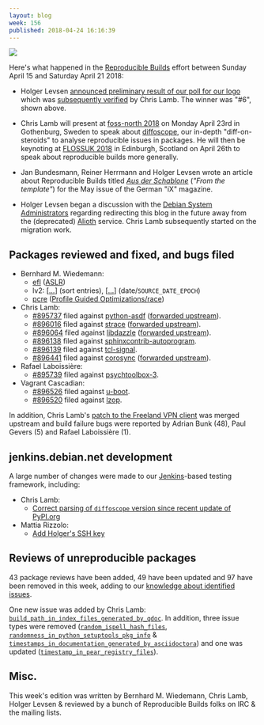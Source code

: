 ```yaml
---
layout: blog
week: 156
published: 2018-04-24 16:16:39
---
```


![](https://i.imgur.com/rQ4lpAS.jpg)

Here's what happened in the [Reproducible Builds](https://reproducible-builds.org) effort between Sunday April 15 and Saturday April 21 2018:

* Holger Levsen [announced preliminary result of our poll for our logo](https://lists.reproducible-builds.org/pipermail/rb-general/2018-April/000881.html) which was [subsequently verified](https://lists.reproducible-builds.org/pipermail/rb-general/2018-April/000883.html) by Chris Lamb. The winner was "#6", shown above.

* Chris Lamb will present at [foss-north 2018](http://foss-north.se/2018/) on Monday April 23rd in Gothenburg, Sweden to speak about [diffoscope](https://diffoscope.org), our in-depth "diff-on-steroids" to analyse reproducible issues in packages. He will then be keynoting at [FLOSSUK 2018](https://www.flossuk.org/membership/spring-conference-2018/) in Edinburgh, Scotland on April 26th to speak about reproducible builds more generally.

* Jan Bundesmann, Reiner Herrmann and Holger Levsen wrote an article about Reproducible Builds titled [*Aus der Schablone*](https://www.heise.de/select/ix/2018/5/1524884258999635) (*"From the template"*) for the May issue of the German "iX" magazine.

* Holger Levsen began a discussion with the [Debian System Administrators](https://dsa.debian.org/) regarding redirecting this blog in the future away from the (deprecated) [Alioth](https://wiki.debian.org/Alioth) service. Chris Lamb subsequently started on the migration work.


Packages reviewed and fixed, and bugs filed
-------------------------------------------

* Bernhard M. Wiedemann:
    * [efl](https://build.opensuse.org/request/show/596585) ([ASLR](https://github.com/bmwiedemann/theunreproduciblepackage/tree/master/aslr))
    * lv2: [[...](https://github.com/drobilla/lv2/pull/21)] (sort entries), [[...](https://github.com/drobilla/lv2/pull/22)] (date/`SOURCE_DATE_EPOCH`)
    * [pcre](https://build.opensuse.org/request/show/596586) ([Profile Guided Optimizations/race](https://github.com/bmwiedemann/theunreproduciblepackage/tree/master/pgo))
* Chris Lamb:
    * [#895737](https://bugs.debian.org/895737) filed against [python-asdf](https://tracker.debian.org/pkg/python-asdf) ([forwarded upstream](https://github.com/spacetelescope/asdf/pull/490#issuecomment-381594784)).
    * [#896016](https://bugs.debian.org/896016) filed against [strace](https://tracker.debian.org/pkg/strace) ([forwarded upstream](https://github.com/strace/strace/pull/68)).
    * [#896064](https://bugs.debian.org/896064) filed against [libdazzle](https://tracker.debian.org/pkg/libdazzle) ([forwarded upstream](https://gitlab.gnome.org/GNOME/libdazzle/merge_requests/9)).
    * [#896138](https://bugs.debian.org/896138) filed against [sphinxcontrib-autoprogram](https://tracker.debian.org/pkg/sphinxcontrib-autoprogram).
    * [#896139](https://bugs.debian.org/896139) filed against [tcl-signal](https://tracker.debian.org/pkg/tcl-signal).
    * [#896441](https://bugs.debian.org/896441) filed against [corosync](https://tracker.debian.org/pkg/corosync) ([forwarded upstream](https://github.com/corosync/corosync/pull/345)).
* Rafael Laboissière:
    * [#895739](https://bugs.debian.org/895739) filed against [psychtoolbox-3](https://tracker.debian.org/pkg/psychtoolbox-3).
* Vagrant Cascadian:
    * [#896526](https://bugs.debian.org/896526) filed against [u-boot](https://tracker.debian.org/pkg/u-boot).
    * [#896520](https://bugs.debian.org/896520) filed against [lzop](https://tracker.debian.org/pkg/lzop).

In addition, Chris Lamb's [patch to the Freeland VPN client](https://github.com/freelan-developers/freelan/commit/97b049b1b8045d59505c5ce4c853420bf7272fb0) was merged upstream and build failure bugs were reported by Adrian Bunk (48), Paul Gevers (5) and Rafael Laboissière (1).

jenkins.debian.net development
------------------------------

A large number of changes were made to our [Jenkins](https://jenkins.io/)-based testing framework, including:

- Chris Lamb:
    - [Correct parsing of `diffoscope` version since recent update of PyPI.org](https://salsa.debian.org/qa/jenkins.debian.net/commit/119d2233)
- Mattia Rizzolo:
    - [Add Holger's SSH key](https://anonscm.debian.org/jenkins.debian.net/commit/af47509f)


Reviews of unreproducible packages
----------------------------------

43 package reviews have been added, 49 have been updated and 97 have been removed in this week, adding to our [knowledge about identified issues](https://tests.reproducible-builds.org/debian/index_issues.html).

One new issue was added by Chris Lamb: [`build_path_in_index_files_generated_by_qdoc`](https://anonscm.debian.org/git/reproducible/notes.git/commit/?id=1d7bb487). In addition, three issue types were removed ([`random_ispell_hash_files`](https://anonscm.debian.org/git/reproducible/notes.git/commit/?id=acd721e6), [`randomness_in_python_setuptools_pkg_info`](https://anonscm.debian.org/git/reproducible/notes.git/commit/?id=578eef2d) & [`timestamps_in_documentation_generated_by_asciidoctora`](https://anonscm.debian.org/git/reproducible/notes.git/commit/?id=4405eaaf))
and one was updated ([`timestamp_in_pear_registry_files`](https://anonscm.debian.org/git/reproducible/notes.git/commit/?id=091e4736)).

Misc.
-----

This week's edition was written by Bernhard M. Wiedemann, Chris Lamb, Holger Levsen & reviewed by a bunch of Reproducible Builds folks on IRC & the mailing lists.
